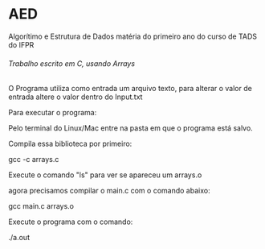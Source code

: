 # AED
Algorítimo e Estrutura de Dados matéria do primeiro ano do curso de TADS do IFPR

###### Trabalho escrito em C, usando Arrays 

O Programa utiliza como entrada um arquivo texto, para alterar o valor de entrada
altere o valor dentro do Input.txt


Para executar o programa:

Pelo terminal do Linux/Mac entre na pasta em que o programa está salvo.

Compila essa biblioteca por primeiro:

  gcc -c arrays.c
  
Execute o comando "ls" para ver se apareceu um arrays.o

agora precisamos compilar o main.c com o comando abaixo:

 gcc main.c arrays.o
 
Execute o programa com o comando:

./a.out
